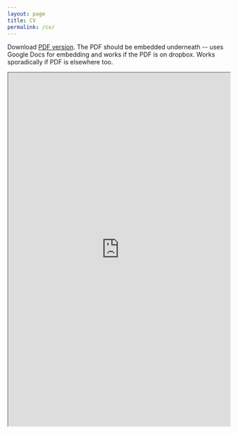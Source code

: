 ```yaml
---
layout: page
title: CV
permalink: /cv/
---
```


Download [PDF version](https://drive.google.com/file/d/1fA5YQzYKoRtNoAwAC-BJCwx8R1zHf8sb/view?usp=sharing). The PDF should be embedded underneath -- uses Google Docs for embedding and works if the PDF is on dropbox. Works sporadically if PDF is elsewhere too.

<!--{% include embedpdf.html source="https://drive.google.com/file/d/1fA5YQzYKoRtNoAwAC-BJCwx8R1zHf8sb/view?usp=sharing" width=100 height=800 %}-->
<iframe src="https://drive.google.com/file/d/1fA5YQzYKoRtNoAwAC-BJCwx8R1zHf8sb/preview" width="100%" height="800"></iframe>